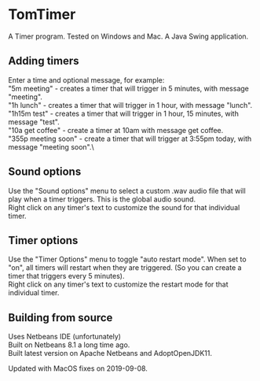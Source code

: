 # TomTimer
A Timer program. Tested on Windows and Mac. A Java Swing application.

## Adding timers
Enter a time and optional message, for example:\
"5m meeting" - creates a timer that will trigger in 5 minutes, with message "meeting".\
"1h lunch" - creates a timer that will trigger in 1 hour, with message "lunch".\
"1h15m test" - creates a timer that will trigger in 1 hour, 15 minutes, with message "test".\
"10a get coffee" - create a timer at 10am with message get coffee.\
"355p meeting soon" - create a timer that will trigger at 3:55pm today, with message "meeting soon".\

## Sound options
Use the "Sound options" menu to select a custom .wav audio file that will play when a timer triggers. This is the global audio sound.\
Right click on any timer's text to customize the sound for that individual timer.

## Timer options
Use the "Timer Options" menu to toggle "auto restart mode". When set to "on", all timers will restart when they are triggered. (So you can create a timer that triggers every 5 minutes).\
Right click on any timer's text to customize the restart mode for that individual timer.

## Building from source
Uses Netbeans IDE (unfortunately)\
Built on Netbeans 8.1 a long time ago.\
Built latest version on Apache Netbeans and AdoptOpenJDK11.

Updated with MacOS fixes on 2019-09-08.


